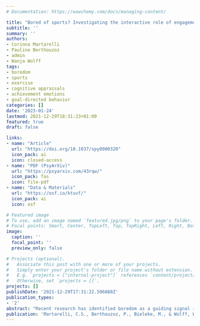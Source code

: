 ```yaml
---
# Documentation: https://wowchemy.com/docs/managing-content/

title: "Bored of sports? Investigating the interactive role of engagement and value as predictors of boredom in athletic training"
subtitle: ''
summary: ''
authors:
- Corinna Martarelli
- Pauline Berthouzoz
- admin
- Wanja Wolff
tags:
- boredom
- sports
- exercise
- cognitive appraisals
- achievement emotions
- goal-directed behavior
categories: []
date: '2023-01-24'
lastmod: 2021-12-29T18:31:23+01:00
featured: true
draft: false

links:
- name: "Article"
  url: "https://doi.org/10.1037/spy0000320"
  icon_pack: ai
  icon: closed-access
- name: "PDF (PsyArXiv)"
  url: "https://psyarxiv.com/43rqw/"
  icon_pack: fas
  icon: file-pdf
- name: "Data & Materials"
  url: "https://osf.io/ktuvf/"
  icon_pack: ai
  icon: osf

# Featured image
# To use, add an image named `featured.jpg/png` to your page's folder.
# Focal points: Smart, Center, TopLeft, Top, TopRight, Left, Right, BottomLeft, Bottom, BottomRight.
image:
  caption: ''
  focal_point: ''
  preview_only: false

# Projects (optional).
#   Associate this post with one or more of your projects.
#   Simply enter your project's folder or file name without extension.
#   E.g. `projects = ["internal-project"]` references `content/project/deep-learning/index.md`.
#   Otherwise, set `projects = []`.
projects: []
publishDate: '2021-12-29T17:31:22.596080Z'
publication_types:
- '2'
abstract: "Recent research has identified boredom as a guiding signal in goal-directed behavior. As boredom activates a search for more valuable activities, it can consequently challenge goal-directed behavior; this is also expected to be the case in the sporting context. Here, we examined the experience of boredom in athletic training for a competition among 153 athletes with a cross-sectional questionnaire. We developed the questionnaire based on theoretical approaches to boredom. Specifically, we considered two core triggers of boredom (i.e., the ability to remain engaged with the training and the value that athletes ascribe to the training). We found that the positive relationship between the difficulty of engagement in athletic training and the experience of boredom was moderated by the value ascribed to the training. In other words, it seems that the value ascribed to the training can play a protective role, in that high levels of value nullify the positive relationship between difficulty of engagement and boredom experienced in sports. Future research is needed to better understand the antecedents and consequences of boredom experiences in specific sporting contexts, which could be achieved, for example, by differentiating between individual and collective activities or competitions and training situations."
publication: 'Martarelli, C.S., Berthouzoz, P., Bieleke, M., & Wolff, W. (2023). Bored of sports? Investigating the interactive role of engagement and value as predictors of boredom in athletic training. *Sport, Exercise, and Performance Psychology*, *12*(2), 141–154. https://doi.org/10.1037/spy0000320.'
---
```

